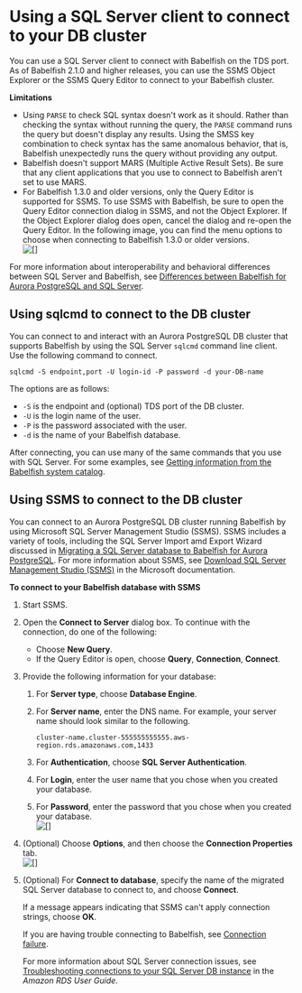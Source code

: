 # Using a SQL Server client to connect to your DB cluster<a name="babelfish-connect-sqlserver"></a>

You can use a SQL Server client to connect with Babelfish on the TDS port\. As of Babelfish 2\.1\.0 and higher releases, you can use the SSMS Object Explorer or the SSMS Query Editor to connect to your Babelfish cluster\. 

**Limitations**
+ Using `PARSE` to check SQL syntax doesn't work as it should\. Rather than checking the syntax without running the query, the `PARSE` command runs the query but doesn't display any results\. Using the SMSS <Ctrl><F5> key combination to check syntax has the same anomalous behavior, that is, Babelfish unexpectedly runs the query without providing any output\. 
+ Babelfish doesn't support MARS \(Multiple Active Result Sets\)\. Be sure that any client applications that you use to connect to Babelfish aren't set to use MARS\. 
+ For Babelfish 1\.3\.0 and older versions, only the Query Editor is supported for SSMS\. To use SSMS with Babelfish, be sure to open the Query Editor connection dialog in SSMS, and not the Object Explorer\. If the Object Explorer dialog does open, cancel the dialog and re\-open the Query Editor\. In the following image, you can find the menu options to choose when connecting to Babelfish 1\.3\.0 or older versions\.  
![\[\]](http://docs.aws.amazon.com/AmazonRDS/latest/AuroraUserGuide/images/babelfish_connect_ssms.png)

For more information about interoperability and behavioral differences between SQL Server and Babelfish, see [Differences between Babelfish for Aurora PostgreSQL and SQL Server](babelfish-compatibility.md)\.

## Using sqlcmd to connect to the DB cluster<a name="babelfish-connect-sqlcmd"></a>

You can connect to and interact with an Aurora PostgreSQL DB cluster that supports Babelfish by using the SQL Server `sqlcmd` command line client\. Use the following command to connect\.

```
sqlcmd -S endpoint,port -U login-id -P password -d your-DB-name
```

The options are as follows:
+ `-S` is the endpoint and \(optional\) TDS port of the DB cluster\.
+ `-U` is the login name of the user\.
+ `-P` is the password associated with the user\.
+ `-d` is the name of your Babelfish database\.

After connecting, you can use many of the same commands that you use with SQL Server\. For some examples, see [Getting information from the Babelfish system catalog](babelfish-query-database.md)\.

## Using SSMS to connect to the DB cluster<a name="babelfish-connect-SSMS"></a>

You can connect to an Aurora PostgreSQL DB cluster running Babelfish by using Microsoft SQL Server Management Studio \(SSMS\)\. SSMS includes a variety of tools, including the SQL Server Import amd Export Wizard discussed in [Migrating a SQL Server database to Babelfish for Aurora PostgreSQL](babelfish-migration.md)\. For more information about SSMS, see [ Download SQL Server Management Studio \(SSMS\)](https://docs.microsoft.com/en-us/sql/ssms/download-sql-server-management-studio-ssms?view=sql-server-ver16) in the Microsoft documentation\.

**To connect to your Babelfish database with SSMS**

1. Start SSMS\.

1. Open the **Connect to Server** dialog box\. To continue with the connection, do one of the following:
   + Choose **New Query**\.
   + If the Query Editor is open, choose **Query**, **Connection**, **Connect**\.

1. Provide the following information for your database:

   1. For **Server type**, choose **Database Engine**\.

   1. For **Server name**, enter the DNS name\. For example, your server name should look similar to the following\.

      ```
      cluster-name.cluster-555555555555.aws-region.rds.amazonaws.com,1433
      ```

   1. For **Authentication**, choose **SQL Server Authentication**\.

   1. For **Login**, enter the user name that you chose when you created your database\.

   1. For **Password**, enter the password that you chose when you created your database\.  
![\[\]](http://docs.aws.amazon.com/AmazonRDS/latest/AuroraUserGuide/images/Babelfish-SSMS-connect-database1.png)

1. \(Optional\) Choose **Options**, and then choose the **Connection Properties** tab\.  
![\[\]](http://docs.aws.amazon.com/AmazonRDS/latest/AuroraUserGuide/images/Babelfish-SSMS-connect-database2.png)

1. \(Optional\) For **Connect to database**, specify the name of the migrated SQL Server database to connect to, and choose **Connect**\.

   If a message appears indicating that SSMS can't apply connection strings, choose **OK**\.

   If you are having trouble connecting to Babelfish, see [Connection failure](babelfish-troubleshooting.md#babelfish-troubleshooting-connectivity)\.

   For more information about SQL Server connection issues, see [Troubleshooting connections to your SQL Server DB instance](https://docs.aws.amazon.com/AmazonRDS/latest/UserGuide/USER_ConnectToMicrosoftSQLServerInstance.html#USER_ConnectToMicrosoftSQLServerInstance.Troubleshooting) in the *Amazon RDS User Guide*\.
